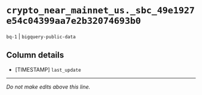 # `crypto_near_mainnet_us._sbc_49e1927e54c04399aa7e2b32074693b0`
`bq-1` | `bigquery-public-data`

## Column details
* [TIMESTAMP] `last_update`

-------------------------------------------------------------------------------
*Do not make edits above this line.*
